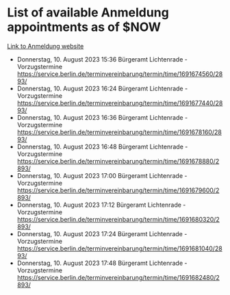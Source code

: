 # List of available Anmeldung appointments as of $NOW
[Link to Anmeldung website](https://service.berlin.de/terminvereinbarung/termin/tag.php?termin=1&anliegen[]=120686&dienstleisterlist=122210,122217,327316,122219,327312,122227,327314,122231,327346,122243,327348,122254,122252,329742,122260,329745,122262,329748,122271,327278,122273,327274,122277,327276,330436,122280,327294,122282,327290,122284,327292,122291,327270,122285,327266,122286,327264,122296,327268,150230,329760,122297,327286,122294,327284,122312,329763,122314,329775,122304,327330,122311,327334,122309,327332,317869,122281,327352,122279,329772,122283,122276,327324,122274,327326,122267,329766,122246,327318,122251,327320,122257,327322,122208,327298,122226,327300&herkunft=http%3A%2F%2Fservice.berlin.de%2Fdienstleistung%2F120686%2F)
- Donnerstag, 10. August 2023 15:36 Bürgeramt Lichtenrade - Vorzugstermine https://service.berlin.de/terminvereinbarung/termin/time/1691674560/2893/
- Donnerstag, 10. August 2023 16:24 Bürgeramt Lichtenrade - Vorzugstermine https://service.berlin.de/terminvereinbarung/termin/time/1691677440/2893/
- Donnerstag, 10. August 2023 16:36 Bürgeramt Lichtenrade - Vorzugstermine https://service.berlin.de/terminvereinbarung/termin/time/1691678160/2893/
- Donnerstag, 10. August 2023 16:48 Bürgeramt Lichtenrade - Vorzugstermine https://service.berlin.de/terminvereinbarung/termin/time/1691678880/2893/
- Donnerstag, 10. August 2023 17:00 Bürgeramt Lichtenrade - Vorzugstermine https://service.berlin.de/terminvereinbarung/termin/time/1691679600/2893/
- Donnerstag, 10. August 2023 17:12 Bürgeramt Lichtenrade - Vorzugstermine https://service.berlin.de/terminvereinbarung/termin/time/1691680320/2893/
- Donnerstag, 10. August 2023 17:24 Bürgeramt Lichtenrade - Vorzugstermine https://service.berlin.de/terminvereinbarung/termin/time/1691681040/2893/
- Donnerstag, 10. August 2023 17:48 Bürgeramt Lichtenrade - Vorzugstermine https://service.berlin.de/terminvereinbarung/termin/time/1691682480/2893/
